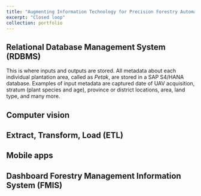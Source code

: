 ```yaml
---
title: "Augmenting Information Technology for Precision Forestry Automation"
excerpt: "Closed loop"
collection: portfolio
---
```


## Relational Database Management System (RDBMS)

This is where inputs and outputs are stored. All metadata about each individual plantation area, called as *Petak*, are stored in a SAP S4/HANA database. Examples of input metadata are captured date of UAV acquisition, stratum (plant species and age), province or district locations, area, land type, and many more. 

## Computer vision

## Extract, Transform, Load (ETL)

## Mobile apps

## Dashboard Forestry Management Information System (FMIS) 
